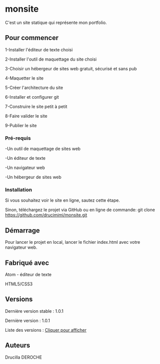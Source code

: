 # monsite
C'est un site statique qui représente mon portfolio.

## Pour commencer
1-Installer l'éditeur de texte choisi

2-Installer l'outil de maquettage du site choisi

3-Choisir un hébergeur de sites web gratuit, sécurisé et sans pub

4-Maquetter le site

5-Créer l'architecture du site

6-Installer et configurer git

7-Construire le site petit à petit

8-Faire valider le site

9-Publier le site

### Pré-requis
-Un outil de maquettage de sites web

-Un éditeur de texte

-Un navigateur web

-Un hébergeur de sites web

### Installation
Si vous souhaitez voir le site en ligne, sautez cette étape.

Sinon, téléchargez le projet via GitHub ou en ligne de commande: git clone https://github.com/drucimimi/monsite.git

## Démarrage
Pour lancer le projet en local, lancer le fichier index.html avec votre navigateur web.

## Fabriqué avec
Atom - éditeur de texte

HTML5/CSS3

## Versions
Dernière version stable : 1.0.1

Dernière version : 1.0.1

Liste des versions : [Cliquer pour afficher](https://github.com/drucimimi/monsite/tags)

## Auteurs
Drucilla DEROCHE